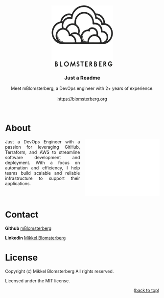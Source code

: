 <br />
<div id="readme-top" align="center">
  <a href="https://github.com/mBlomsterberg/">
    <picture>
      <source srcset="logo_inv.png" media="(prefers-color-scheme: dark)">
      <img src="logo.png" width="200" height="200">
    </picture>
  </a>

  <h3 align="center">Just a Readme</h3>

  <p align="center">
    Meet mBlomsterberg, a DevOps engineer with 2+ years of experience.
    <br />
    <br />
    <a href="https://blomsterberg.org">https://blomsterberg.org</a>

  </p>
  <br />
</div>


# About
<div style="display: flex; flex-direction: row; ">
 <div style="width: 50%; text-align: justify; text-justify: inter-word; margin-right: 15px">
 Just a DevOps Engineer with a passion for leveraging GitHub, Terraform, and AWS to streamline software development and deployment. With a focus on automation and efficiency, I help teams build scalable and reliable infrastructure to support their applications. 
 </div>
</br>
<div style="width: 50%;">
  <img src="./github-metrics.svg" alt="Metrics">
</div>
</div>

# Contact 
**Github** [mBlomsterberg](https://github.com/mBlomsterberg) 

**Linkedin** [Mikkel Blomsterberg](https://www.linkedin.com/in/mikkel-blomsterberg-663b785a/)


# License

Copyright (c) Mikkel Blomsterberg All rights reserved.

Licensed under the MIT license.

<p align="right">(<a href="#readme-top">back to top</a>)</p>

